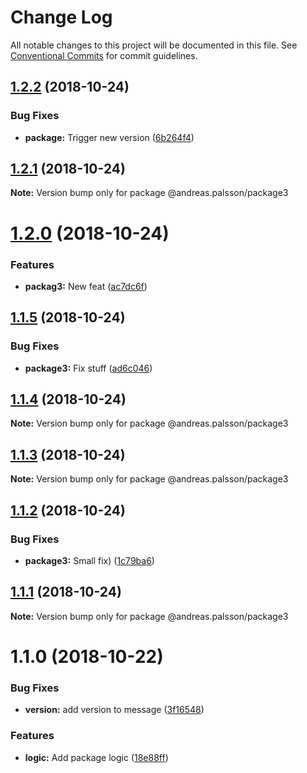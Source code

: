 # Change Log

All notable changes to this project will be documented in this file.
See [Conventional Commits](https://conventionalcommits.org) for commit guidelines.

## [1.2.2](https://github.com/andreaspalsson/monotest/compare/@andreas.palsson/package3@1.2.1...@andreas.palsson/package3@1.2.2) (2018-10-24)


### Bug Fixes

* **package:** Trigger new version ([6b264f4](https://github.com/andreaspalsson/monotest/commit/6b264f4))





## [1.2.1](https://github.com/andreaspalsson/monotest/compare/@andreas.palsson/package3@1.2.0...@andreas.palsson/package3@1.2.1) (2018-10-24)

**Note:** Version bump only for package @andreas.palsson/package3





# [1.2.0](https://github.com/andreaspalsson/monotest/compare/@andreas.palsson/package3@1.1.5...@andreas.palsson/package3@1.2.0) (2018-10-24)


### Features

* **packag3:** New feat ([ac7dc6f](https://github.com/andreaspalsson/monotest/commit/ac7dc6f))





## [1.1.5](https://github.com/andreaspalsson/monotest/compare/@andreas.palsson/package3@1.1.4...@andreas.palsson/package3@1.1.5) (2018-10-24)


### Bug Fixes

* **package3:** Fix stuff ([ad6c046](https://github.com/andreaspalsson/monotest/commit/ad6c046))





## [1.1.4](https://github.com/andreaspalsson/monotest/compare/@andreas.palsson/package3@1.1.3...@andreas.palsson/package3@1.1.4) (2018-10-24)

**Note:** Version bump only for package @andreas.palsson/package3





## [1.1.3](https://github.com/andreaspalsson/monotest/compare/@andreas.palsson/package3@1.1.2...@andreas.palsson/package3@1.1.3) (2018-10-24)

**Note:** Version bump only for package @andreas.palsson/package3





## [1.1.2](https://github.com/andreaspalsson/monotest/compare/@andreas.palsson/package3@1.1.1...@andreas.palsson/package3@1.1.2) (2018-10-24)


### Bug Fixes

* **package3:** Small fix) ([1c79ba6](https://github.com/andreaspalsson/monotest/commit/1c79ba6))





## [1.1.1](https://github.com/andreaspalsson/monotest/compare/@andreas.palsson/package3@1.1.0...@andreas.palsson/package3@1.1.1) (2018-10-24)

**Note:** Version bump only for package @andreas.palsson/package3





# 1.1.0 (2018-10-22)


### Bug Fixes

* **version:** add version to message ([3f16548](https://github.com/andreaspalsson/monotest/commit/3f16548))


### Features

* **logic:** Add package logic ([18e88ff](https://github.com/andreaspalsson/monotest/commit/18e88ff))
